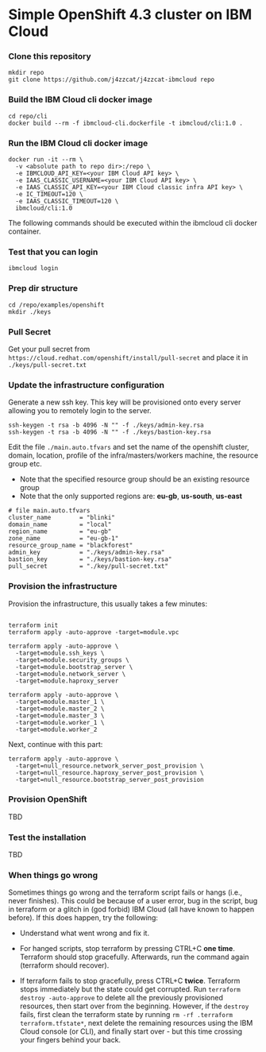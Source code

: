 # Simple OpenShift 4.3 cluster on IBM Cloud

### Clone this repository
```
mkdir repo
git clone https://github.com/j4zzcat/j4zzcat-ibmcloud repo
```

### Build the IBM Cloud cli docker image
```
cd repo/cli
docker build --rm -f ibmcloud-cli.dockerfile -t ibmcloud/cli:1.0 .
```

### Run the IBM Cloud cli docker image
```
docker run -it --rm \
  -v <absolute path to repo dir>:/repo \
  -e IBMCLOUD_API_KEY=<your IBM Cloud API key> \
  -e IAAS_CLASSIC_USERNAME=<your IBM Cloud API key> \
  -e IAAS_CLASSIC_API_KEY=<your IBM Cloud classic infra API key> \
  -e IC_TIMEOUT=120 \
  -e IAAS_CLASSIC_TIMEOUT=120 \
  ibmcloud/cli:1.0
```

The following commands should be executed within the ibmcloud cli docker container.

### Test that you can login
```
ibmcloud login
```

### Prep dir structure
```
cd /repo/examples/openshift
mkdir ./keys
```

### Pull Secret
Get your pull secret from `https://cloud.redhat.com/openshift/install/pull-secret` and place it in `./keys/pull-secret.txt`

### Update the infrastructure configuration
Generate a new ssh key. This key will be provisioned onto every server allowing you to remotely login to the server.
```
ssh-keygen -t rsa -b 4096 -N "" -f ./keys/admin-key.rsa
ssh-keygen -t rsa -b 4096 -N "" -f ./keys/bastion-key.rsa
```

Edit the file `./main.auto.tfvars` and set the name of the openshift cluster, domain, location, profile of the infra/masters/workers machine, the resource group etc.
* Note that the specified resource group should be an existing resource group
* Note that the only supported regions are: **eu-gb**, **us-south**, **us-east**

```
# file main.auto.tfvars
cluster_name        = "blinki"
domain_name         = "local"
region_name         = "eu-gb"
zone_name           = "eu-gb-1"
resource_group_name = "blackforest"
admin_key           = "./keys/admin-key.rsa"
bastion_key         = "./keys/bastion-key.rsa"
pull_secret         = "./key/pull-secret.txt"
```

### Provision the infrastructure
Provision the infrastructure, this usually takes a few minutes:
```

terraform init
terraform apply -auto-approve -target=module.vpc

terraform apply -auto-approve \
  -target=module.ssh_keys \
  -target=module.security_groups \
  -target=module.bootstrap_server \
  -target=module.network_server \
  -target=module.haproxy_server

terraform apply -auto-approve \
  -target=module.master_1 \
  -target=module.master_2 \
  -target=module.master_3 \
  -target=module.worker_1 \
  -target=module.worker_2
```
Next, continue with this part:
```
terraform apply -auto-approve \
  -target=null_resource.network_server_post_provision \
  -target=null_resource.haproxy_server_post_provision \
  -target=null_resource.bootstrap_server_post_provision
```

### Provision OpenShift
TBD

### Test the installation
TBD

### When things go wrong
Sometimes things go wrong and the terraform script fails or hangs (i.e., never finishes). This could be because of a user error, bug in the script, bug in terraform or a glitch in (god forbid) IBM Cloud (all have known to happen before). If this does happen, try the following:
* Understand what went wrong and fix it.

* For hanged scripts, stop terraform by pressing CTRL+C **one time**. Terraform should stop gracefully. Afterwards, run the command again (terraform should recover).

* If terraform fails to stop gracefully, press CTRL+C **twice**. Terraform stops immediately but the state could get corrupted. Run `terraform destroy -auto-approve` to delete all the previously provisioned resources, then start over from the beginning. However, if the `destroy` fails, first clean the terraform state by running `rm -rf .terraform terraform.tfstate*`, next delete the remaining resources using the IBM Cloud console (or CLI), and finally start over - but this time crossing your fingers behind your back.
